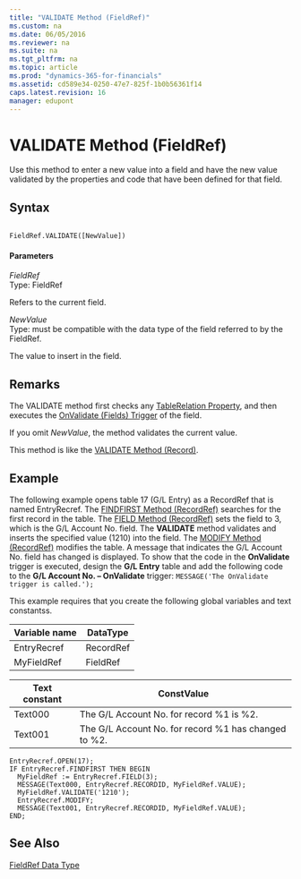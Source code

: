```yaml
---
title: "VALIDATE Method (FieldRef)"
ms.custom: na
ms.date: 06/05/2016
ms.reviewer: na
ms.suite: na
ms.tgt_pltfrm: na
ms.topic: article
ms.prod: "dynamics-365-for-financials"
ms.assetid: cd589e34-0250-47e7-825f-1b0b56361f14
caps.latest.revision: 16
manager: edupont
---
```

# VALIDATE Method (FieldRef)
Use this method to enter a new value into a field and have the new value validated by the properties and code that have been defined for that field.  
  
## Syntax  
  
```  
  
FieldRef.VALIDATE([NewValue])  
```  
  
#### Parameters  
 *FieldRef*  
 Type: FieldRef  
  
 Refers to the current field.  
  
 *NewValue*  
 Type: must be compatible with the data type of the field referred to by the FieldRef.  
  
 The value to insert in the field.  
  
## Remarks  
 The VALIDATE method first checks any [TableRelation Property](../devenv-TableRelation-Property.md), and then executes the [OnValidate \(Fields\) Trigger](OnValidate--Fields--Trigger.md) of the field.  
  
 If you omit *NewValue*, the method validates the current value.  
  
 This method is like the [VALIDATE Method \(Record\)](devenv-VALIDATE-Method-Record.md).  
  
## Example  
 The following example opens table 17 \(G/L Entry\) as a RecordRef that is named EntryRecref. The [FINDFIRST Method \(RecordRef\)](devenv-FINDFIRST-Method-RecordRef.md) searches for the first record in the table. The [FIELD Method \(RecordRef\)](devenv-FIELD-Method-RecordRef.md) sets the field to 3, which is the G/L Account No. field. The **VALIDATE** method validates and inserts the specified value \(1210\) into the field. The [MODIFY Method \(RecordRef\)](devenv-MODIFY-Method-RecordRef.md) modifies the table. A message that indicates the G/L Account No. field has changed is displayed. To show that the code in the **OnValidate** trigger is executed, design the **G/L Entry** table and add the following code to the **G/L Account No. – OnValidate** trigger: `MESSAGE('The OnValidate trigger is called.');`  
  
 This example requires that you create the following global variables and text constantss.  
  
|Variable name|DataType|  
|-------------------|--------------|  
|EntryRecref|RecordRef|  
|MyFieldRef|FieldRef|  
  
|Text constant|ConstValue|  
|-------------------|----------------|  
|Text000|The G/L Account No. for record %1 is %2.|  
|Text001|The G/L Account No. for record %1 has changed to %2.|  
  
```  
EntryRecref.OPEN(17);  
IF EntryRecref.FINDFIRST THEN BEGIN  
  MyFieldRef := EntryRecref.FIELD(3);  
  MESSAGE(Text000, EntryRecref.RECORDID, MyFieldRef.VALUE);  
  MyFieldRef.VALIDATE('1210');  
  EntryRecref.MODIFY;  
  MESSAGE(Text001, EntryRecref.RECORDID, MyFieldRef.VALUE);  
END;  
```  
  
## See Also  
 [FieldRef Data Type](FieldRef-Data-Type.md)